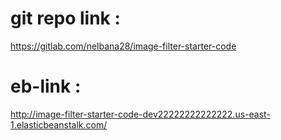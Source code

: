 # git repo link :
https://gitlab.com/nelbana28/image-filter-starter-code

# eb-link :
http://image-filter-starter-code-dev22222222222222.us-east-1.elasticbeanstalk.com/